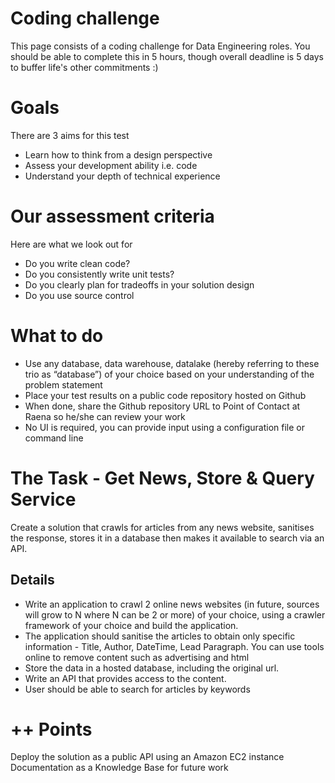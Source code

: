 # Coding challenge
This page consists of a coding challenge for Data Engineering roles.
You should be able to complete this in 5 hours, though overall deadline is 5 days to buffer life's other commitments :)

# Goals
There are 3 aims for this test

- Learn how to think from a design perspective
- Assess your development ability i.e. code
- Understand your depth of technical experience


# Our assessment criteria
Here are what we look out for 

- Do you write clean code? 
- Do you consistently write unit tests?
- Do you clearly plan for tradeoffs in your solution design
- Do you use source control 

# What to do

- Use any database, data warehouse, datalake (hereby referring to these trio as “database”) of your choice based on your understanding of the problem statement
- Place your test results on a public code repository hosted on Github
- When done, share the Github repository URL to Point of Contact at Raena so he/she can review your work
- No UI is required, you can provide input using a configuration file or command line

# The Task - Get News, Store & Query Service

Create a solution that crawls for articles from any news website, sanitises the response, stores it in a database then makes it available to search via an API.

## Details

- Write an application to crawl 2 online news websites (in future, sources will grow to N where N can be 2 or more) of your choice, using a crawler framework of your choice and build the application.
- The application should sanitise the articles to obtain only specific information - Title, Author, DateTime, Lead Paragraph. You can use tools online to remove content such as advertising and html
- Store the data in a hosted database, including the original url.
- Write an API that provides access to the content.  
- User should be able to search for articles by keywords

# ++ Points
Deploy the solution as a public API using an Amazon EC2 instance
Documentation as a Knowledge Base for future work





